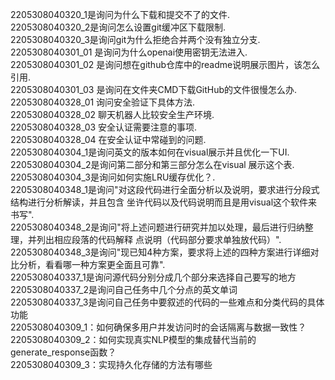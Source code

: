2205308040320_1是询问为什么下载和提交不了的文件.<br>
2205308040320_2是询问怎么设置git缓冲区下载限制.<br>
2205308040320_3是询问git为什么拒绝合并两个没有独立分支.<br>
2205308040301_01 是询问为什么openai使用密钥无法进入.<br>
2205308040301_02 是询问想在github仓库中的readme说明展示图片，该怎么引用.<br>
2205308040301_03 是询问在文件夹CMD下载GitHub的文件很慢怎么办.<br>
2205308040328_01 询问安全验证下具体方法.<br>
2205308040328_02 聊天机器人比较安全生产环境.<br>
2205308040328_03 安全认证需要注意的事项.<br>
2205308040328_04 在安全认证中常碰到的问题.<br>
2205308040304_1是询问英文的版本如何在visual展示并且优化一下UI.<br>
2205308040304_2是询问第二部分和第三部分怎么在visual 展示这个表.<br>
2205308040304_3是询问如何实施LRU缓存优化？.<br>
2205308040348_1是询问"对这段代码进行全面分析以及说明，要求进行分段式结构进行分析解读，并且包含
坐许代码以及代码说明而且是用visual这个软件来书写".<br>
2205308040348_2是询问"将上述问题进行研究并加以处理，最后进行归纳整理，并列出相应段落的代码解释
点说明（代码部分要求单独放代码）".<br>
2205308040348_3是询问"现已知4种方案，要求将上述的四种方案进行详细对比分析，看看哪一种方案更全面且可靠".<br>
2205308040337_1是询问源代码分别分成几个部分来选择自己要写的地方<br>
2205308040337_2是询问自己任务中几个分点的英文单词<br>
2205308040337_3是询问自己任务中要叙述的代码的一些难点和分类代码的具体功能<br>
2205308040309_1：如何确保多用户并发访问时的会话隔离与数据一致性？<br>
2205308040309_2：如何实现真实NLP模型的集成替代当前的generate_response函数？<br>
2205308040309_3：实现持久化存储的方法有哪些<br>
